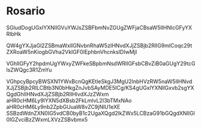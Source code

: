 # Rosario
SGludDogUGxlYXNlIGVuYWJsZSBFbmNvZGUgZWFjaCBsaW5lIHNlcGFyYXRlbHk

QW4gYXJjaGl2ZSBmaWxlIGNvbnRhaW5zIHNvdXJjZSBjb2RlIG9mICoqc29tZXRoaW5nKiogbGVha2VkIGF0IEphbnVhcnksIDIwMjI

VGhlIGFyY2hpdmUgYWxyZWFkeSBpbmNsdWRlIGFsbCBvZiB0aGUgY29tcGlsZWQgc3R1ZmYu

VGhpcyBpcyBWSXN1YWxBcnQgKEtleSkgJ3MgU2lnbHVzRW5naW5lIHNvdXJjZSBjb2RlLCBtb3N0bHkgZnJvbSAyMDE5ICg/KS4gUGxlYXNlIGxvb2sgYXQgdGhlIHNvdXJjZSBjb2RlIHlvdXJzZWxm
aHR0cHM6Ly9lYXN5dXBsb2FkLmlvL2I3bTMxNAo
aHR0cHM6Ly9nb2ZpbGUuaW8vZC9jNlU1eXE
SSBzdWdnZXN0IG5vdCB0byB1c2UgaXQgd2lkZWx5LCBzaG91bGQgdXNlIGl0IGZvciBzZWxmLXVzZSBvbmx5
